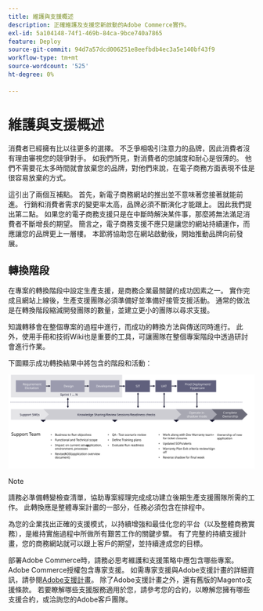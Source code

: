 ```yaml
---
title: 維護與支援概述
description: 正確維護及支援您新啟動的Adobe Commerce實作。
exl-id: 5a104148-74f1-469b-84ca-9bce740a7865
feature: Deploy
source-git-commit: 94d7a57dcd006251e8eefbdb4ec3a5e140bf43f9
workflow-type: tm+mt
source-wordcount: '525'
ht-degree: 0%

---
```


# 維護與支援概述

消費者已經擁有比以往更多的選擇。 不乏爭相吸引注意力的品牌，因此消費者沒有理由審視您的競爭對手。 如我們所見，對消費者的忠誠度和耐心是很薄的。 他們不需要花太多時間就會放棄您的品牌，對他們來說，在電子商務方面表現不佳是很容易放棄的方式。

這引出了兩個互補點。 首先，新電子商務網站的推出並不意味著您接著就能前進。 行銷和消費者需求的變更率太高，品牌必須不斷演化才能跟上。 因此我們提出第二點。 如果您的電子商務支援只是在中斷時解決某件事，那麼將無法滿足消費者不斷增長的期望。 簡言之，電子商務支援不應只是讓您的網站持續運作，而應讓您的品牌更上一層樓。 本節將協助您在網站啟動後，開始推動品牌向前發展。

## 轉換階段

在專案的轉換階段中設定生產支援，是商務企業最關鍵的成功因素之一。 實作完成且網站上線後，生產支援團隊必須準備好並準備好接管支援活動。 通常的做法是在轉換階段縮減開發團隊的數量，並建立更小的團隊以尋求支援。

知識轉移會在整個專案的過程中進行，而成功的轉換方法與傳送同時進行。 此外，使用手冊和技術Wiki也是重要的工具，可讓團隊在整個專案階段中透過研討會進行作業。

下圖顯示成功轉換結果中將包含的階段和活動：

![顯示轉換程式階段的圖表](../../assets/playbooks/transition-diagram.svg)

>[!NOTE]
>
> 請務必準備轉變檢查清單，協助專案經理完成成功建立後期生產支援團隊所需的工作。 此轉換應是整體專案計畫的一部分，任務必須包含在排程中。

為您的企業找出正確的支援模式，以持續增強和最佳化您的平台（以及整體商務實務），是維持實施過程中所做所有艱苦工作的關鍵步驟。 有了完整的持續支援計畫，您的商務網站就可以跟上客戶的期望，並持續達成您的目標。

部署Adobe Commerce時，請務必思考維護和支援策略中應包含哪些專案。
Adobe Commerce授權包含專家支援。 如需專家支援與Adobe支援計畫的詳細資訊，請參閱[Adobe支援計畫](https://business.adobe.com/customers/consulting-services/premier-support.html)。
除了Adobe支援計畫之外，還有舊版的Magento支援條款。 若要瞭解哪些支援服務適用於您，請參考您的合約，以瞭解您擁有哪些支援合約，或洽詢您的Adobe客戶團隊。
